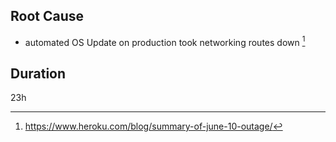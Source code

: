 ## Root Cause

- automated OS Update on production took networking routes down [^1]

## Duration

23h

[^1]: https://www.heroku.com/blog/summary-of-june-10-outage/

